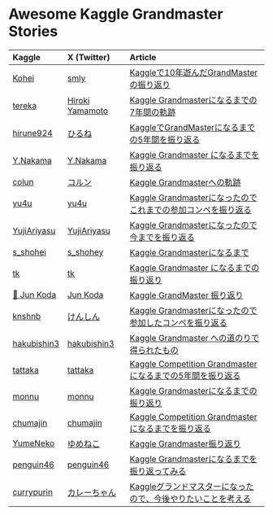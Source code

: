 # Awesome Kaggle Grandmaster Stories

| Kaggle                                             | X (Twitter)                                | Article                                                                                                                     |
|:---------------------------------------------------|:-------------------------------------------|:----------------------------------------------------------------------------------------------------------------------------|
| [Kohei](https://www.kaggle.com/confirm)            | [smly](https://x.com/smly)                 | [Kaggleで10年遊んだGrandMasterの振り返り](https://ho.lc/blog/kaggle_grandmaster_10yrs/)                                               |
| [tereka](https://www.kaggle.com/tereka)            | [Hiroki Yamamoto](https://x.com/tereka114) | [Kaggle Grandmasterになるまでの7年間の軌跡](https://nonbiri-tereka.hatenablog.com/entry/2021/12/25/221425)                             |
| [hirune924](https://www.kaggle.com/hirune924)      | [ひるね](https://x.com/hirune924)             | [KaggleでGrandMasterになるまでの5年間を振り返る](https://zenn.dev/hirune924/articles/6519ee83e817a9)                                      |
| [Y.Nakama](https://www.kaggle.com/yasufuminakama)  | [Y.Nakama](https://x.com/NmaViv)           | [Kaggle Grandmaster になるまでを振り返る](https://nmaviv.hatenablog.com/entry/2020/12/13/154455)                                      |
| [colun](https://www.kaggle.com/coluna)             | [コルン](https://x.com/colun)                 | [Kaggle Grandmasterへの軌跡](https://zenn.dev/colun/articles/3dac3d51e686ca)                                                    |
| [yu4u](https://www.kaggle.com/ren4yu)              | [yu4u](https://x.com/yu4u)                 | [Kaggle Grandmasterになったのでこれまでの参加コンペを振り返る](https://yu4u.hatenadiary.org/entry/2023/01/15/185119)                             |
| [YujiAriyasu](https://www.kaggle.com/yujiariyasu)  | [YujiAriyasu](https://x.com/aryyyyy221)    | [Kaggle Grandmasterになったので今までを振り返る](https://aryyyyy.hatenablog.com/entry/2023/03/14/110252)                                  |
| [s_shohei](https://www.kaggle.com/iiyamaiiyama)    | [s_shohey](https://x.com/s_shohey)         | [Kaggle Grandmasterになるまで](https://zenn.dev/s_shohey/articles/46d48ad096b82f)                                                |
| [tk](https://www.kaggle.com/tanakar)               | [tk](https://x.com/tnkcoder)               | [Kaggle Grandmaster になるまでの振り返り](https://tnkcoder.hatenablog.com/entry/2023/08/11/201816)                                    |
| [🐢 Jun Koda](https://www.kaggle.com/junkoda)      | [Jun Koda](https://x.com/junkoda)          | [Kaggle GrandMaster 振り返り](https://medium.com/@junkoda/kaggle-grandmaster-%E6%8C%AF%E3%82%8A%E8%BF%94%E3%82%8A-31bc67779b40) |
| [knshnb](https://www.kaggle.com/knshnb)            | [けんしん](https://x.com/knshnb)               | [Kaggle Grandmasterになったので参加したコンペを振り返る](https://blog.knshnb.com/posts/journey-to-grandmaster/)                               |
| [hakubishin3](https://www.kaggle.com/shuheigoda)   | [hakubishin3](https://x.com/jy_msc)        | [Kaggle Grandmaster への道のりで得られたもの](https://www.wantedly.com/companies/wantedly/post_articles/876592)                         |
| [tattaka](https://www.kaggle.com/tattaka)          | [tattaka](https://x.com/tattaka_sun)       | [Kaggle Competition Grandmasterになるまでの5年間を振り返る](https://tattakaaqua.hatenablog.com/entry/2024/01/06/131713)                  |
| [monnu](https://www.kaggle.com/fuumin621)          | [monnu](https://x.com/monnu0621)           | [Kaggle Grandmasterになるまでの振り返り](https://monnu621.hatenablog.com/entry/2024/01/26/180550)                                     |
| [chumajin](https://www.kaggle.com/chumajin)        | [chumajin](https://x.com/ChuMajin)         | [Kaggle Competition Grandmasterになるまでを振り返る](https://zenn.dev/chumajin/articles/grandmaster-article1)                         |
| [YumeNeko](https://www.kaggle.com/kashiwaba)       | [ゆめねこ](https://x.com/yume_neko92)          | [Kaggle Grandmaster振り返り](https://zenn.dev/yume_neko/articles/314ab559048aa8)                                                |
| [penguin46](https://www.kaggle.com/ryotayoshinobu) | [penguin46](https://x.com/ryota_cpp)       | [Kaggle Grandmasterになるまでを振り返ってみる](https://penguin46.hatenablog.com/entry/2024/07/28/150155)                                 |
| [currypurin](https://www.kaggle.com/currypurin) | [カレーちゃん](https://x.com/currypurin)         | [Kaggleグランドマスターになったので、今後やりたいことを考える](https://note.com/currypurin/n/n722cd306f7ad)                                            |

